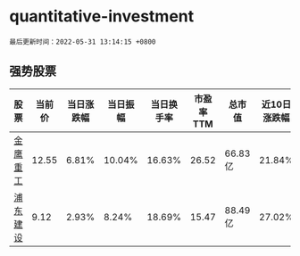 # quantitative-investment

`最后更新时间：2022-05-31 13:14:15 +0800`

## 强势股票

|股票|当前价|当日涨跌幅|当日振幅|当日换手率|市盈率TTM|总市值|近10日涨跌幅|
|----|----|----|----|----|----|----|----|
|[金鹰重工](https://xueqiu.com/S/SZ301048)|12.55|6.81%|10.04%|16.63%|26.52|66.83亿|21.84%|
|[浦东建设](https://xueqiu.com/S/SH600284)|9.12|2.93%|8.24%|18.69%|15.47|88.49亿|27.02%|
